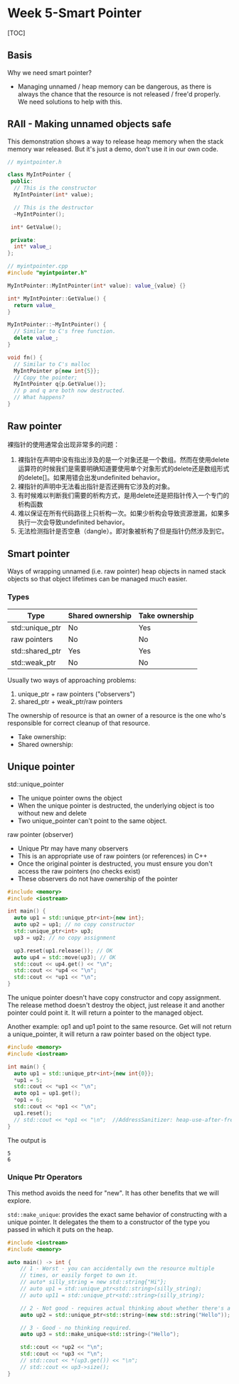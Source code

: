 # Week 5-Smart Pointer
[TOC]

## Basis

Why we need smart pointer?
- Managing unnamed / heap memory can be dangerous, as there is always the chance that the resource is not released / free'd properly. We need solutions to help with this.

## RAII - Making unnamed objects safe
This demonstration shows a way to release heap memory when the stack memory war released. But it's just a demo, don't use it in our own code.
```c++
// myintpointer.h

class MyIntPointer {
 public:
  // This is the constructor
  MyIntPointer(int* value);

  // This is the destructor
  ~MyIntPointer();

 int* GetValue();

 private:
  int* value_;
};
```
```c++
// myintpointer.cpp
#include "myintpointer.h"

MyIntPointer::MyIntPointer(int* value): value_{value} {}

int* MyIntPointer::GetValue() {
  return value_
}

MyIntPointer::~MyIntPointer() {
  // Similar to C's free function.
  delete value_;
}
```
```c++
void fn() {
  // Similar to C's malloc
  MyIntPointer p{new int{5}};
  // Copy the pointer;
  MyIntPointer q{p.GetValue()};
  // p and q are both now destructed.
  // What happens?
}
```
## Raw pointer
裸指针的使用通常会出现非常多的问题：
1. 裸指针在声明中没有指出涉及的是一个对象还是一个数组。然而在使用delete运算符的时候我们是需要明确知道要使用单个对象形式的delete还是数组形式的delete[]。如果用错会出发undefinited behavior。
2. 裸指针的声明中无法看出指针是否还拥有它涉及的对象。
3. 有时候难以判断我们需要的析构方式，是用delete还是把指针传入一个专门的析构函数
4. 难以保证在所有代码路径上只析构一次。如果少析构会导致资源泄漏，如果多执行一次会导致undefinited behavior。
5. 无法检测指针是否空悬（dangle）。即对象被析构了但是指针仍然涉及到它。

## Smart pointer
Ways of wrapping unnamed (i.e. raw pointer) heap objects in named stack objects so that object lifetimes can be managed much easier.

### Types
|Type|Shared ownership|Take ownership|
|---|---|---|
|std::unique_ptr<T>|No|Yes|
|raw pointers|No|No|
|std::shared_ptr<T>|Yes|Yes|
|std::weak_ptr<T>|No|No|

Usually two ways of approaching problems:
1. unique_ptr + raw pointers ("observers")
2. shared_ptr + weak_ptr/raw pointers

The ownership of resource is that an owner of a resource is the one who's responsible for correct cleanup of that resource.
- Take ownership: 
- Shared ownership:

## Unique pointer
std::unique_pointer<T>
- The unique pointer owns the object
- When the unique pointer is destructed, the underlying object is too without new and delete
- Two unique_pointer can't point to the same object.

raw pointer (observer)
- Unique Ptr may have many observers
- This is an appropriate use of raw pointers (or references) in C++
- Once the original pointer is destructed, you must ensure you don't access the raw pointers (no checks exist)
- These observers do not have ownership of the pointer
```c++
#include <memory>
#include <iostream>

int main() {
  auto up1 = std::unique_ptr<int>{new int};
  auto up2 = up1; // no copy constructor
  std::unique_ptr<int> up3;
  up3 = up2; // no copy assignment

  up3.reset(up1.release()); // OK
  auto up4 = std::move(up3); // OK
  std::cout << up4.get() << "\n";
  std::cout << *up4 << "\n";
  std::cout << *up1 << "\n";
}
```
The unique pointer doesn't have copy constructor and copy assignment. The release method doesn't destroy the object, just release it and another pointer could point it. It will return a pointer to the managed object.

Another example:
op1 and up1 point to the same resource. Get will not return a unique_pointer, it will return a raw pointer based on the object type.
```c++
#include <memory>
#include <iostream>

int main() {
  auto up1 = std::unique_ptr<int>{new int{0}};
  *up1 = 5;
  std::cout << *up1 << "\n";
  auto op1 = up1.get();
  *op1 = 6;
  std::cout << *op1 << "\n";
  up1.reset();
  // std::cout << *op1 << "\n";  //AddressSanitizer: heap-use-after-free on address
}
```
The output is
```shell
5
6
```

### Unique Ptr Operators
This method avoids the need for "new". It has other benefits that we will explore.

`std::make_unique`: provides the exact same behavior of constructing with a unique pointer. It delegates the them to a constructor of the type you passed in which it puts on the heap.
```c++
#include <iostream>
#include <memory>

auto main() -> int {
	// 1 - Worst - you can accidentally own the resource multiple
	// times, or easily forget to own it.
	// auto* silly_string = new std::string{"Hi"};
	// auto up1 = std::unique_ptr<std::string>(silly_string);
	// auto up11 = std::unique_ptr<std::string>(silly_string);

	// 2 - Not good - requires actual thinking about whether there's a leak.
	auto up2 = std::unique_ptr<std::string>(new std::string("Hello"));

	// 3 - Good - no thinking required.
	auto up3 = std::make_unique<std::string>("Hello");

	std::cout << *up2 << "\n";
	std::cout << *up3 << "\n";
	// std::cout << *(up3.get()) << "\n";
	// std::cout << up3->size();
}
```